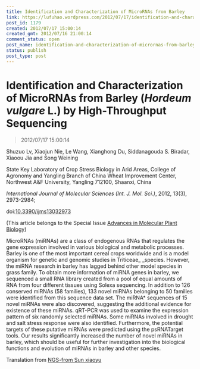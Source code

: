 ```yaml
---
title: Identification and Characterization of MicroRNAs from Barley
link: https://lufuhao.wordpress.com/2012/07/17/identification-and-characterization-of-micrornas-from-barley/
post_id: 1179
created: 2012/07/17 15:00:14
created_gmt: 2012/07/16 21:00:14
comment_status: open
post_name: identification-and-characterization-of-micrornas-from-barley
status: publish
post_type: post
---
```


# Identification and Characterization of MicroRNAs from Barley (_Hordeum vulgare_ L.) by High-Throughput Sequencing

> 2012/07/17 15:00:14

Shuzuo Lv, Xiaojun Nie, Le Wang, Xianghong Du, Siddanagouda S. Biradar, Xiaoou Jia and Song Weining

State Key Laboratory of Crop Stress Biology in Arid Areas, College of Agronomy and Yangling Branch of China Wheat Improvement Center, Northwest A&F University, Yangling 712100, Shaanxi, China

_International Journal of Molecular Sciences (Int. J. Mol. Sci.)_, 2012, 13(3), 2973-2984; 

doi:[10.3390/ijms13032973](http://dx.doi.org/10.3390/ijms13032973)

(This article belongs to the Special Issue [Advances in Molecular Plant Biology](http://www.mdpi.com/journal/ijms/special_issues/plant_biology))

MicroRNAs (miRNAs) are a class of endogenous RNAs that regulates the gene expression involved in various biological and metabolic processes. Barley is one of the most important cereal crops worldwide and is a model organism for genetic and genomic studies in Triticeae_ _species. However, the miRNA research in barley has lagged behind other model species in grass family. To obtain more information of miRNA genes in barley, we sequenced a small RNA library created from a pool of equal amounts of RNA from four different tissues using Solexa sequencing. In addition to 126 conserved miRNAs (58 families), 133 novel miRNAs belonging to 50 families were identified from this sequence data set. The miRNA* sequences of 15 novel miRNAs were also discovered, suggesting the additional evidence for existence of these miRNAs. qRT-PCR was used to examine the expression pattern of six randomly selected miRNAs. Some miRNAs involved in drought and salt stress response were also identified. Furthermore, the potential targets of these putative miRNAs were predicted using the psRNATarget tools. Our results significantly increased the number of novel miRNAs in barley, which should be useful for further investigation into the biological functions and evolution of miRNAs in barley and other species.

Translation from [NGS-from Sun xiaoyu](http://xiaoyu-tianya.blog.163.com/blog/static/10077042720126171278344/)
